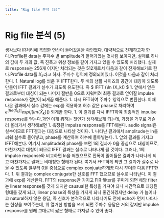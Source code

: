 ```yaml
---
title: "Rig file 분석 (5)"
---
```

# Rig file 분석 (5)

생각보다 IR처리에 복잡한 연산이 들어갔음을 확인했다. 대략적으로 전개하고자 한다.Profile된 data는 주파수 별 amplitude가 들어가있는 것처럼 보이지만, 실제로 하나의 값에 두 개의 값, 즉 진폭과 위상 정보를 같이 가지고 있을 수 있도록 처리했다. 실제로 response는 256개 이지만 처리되는 것은 512개로서 다음과 같이 전개해보기로 한다.Profile data를 $X_k$라고 하자. 주파수 영역에 정의되어있다. 이것을 다음과 같이 처리한다. 1. Natural log를 씌운 후 IFFT한다. 두 배의 샘플 사이즈의 공간에 대칭이 되도록 만들어 IFFT 결과가 실수가 되도록 유도한다. 즉 $ IFFT (\ln (X_k)) $ 1. 앞에서 얻은 결과로부터 대칭이 되는 나머지 절반을 0으로 지워버려 최종 결과로 얻어질 impulse response가 절반이 되게끔 해준다. 1. 다시 FFT하여 주파수 영역으로 변환한다. 이때 나온 결과에서 실수 값에는 exp를 적용하고 허수 값은 phase로 처리하여 $e^{[Re\{\hat{X}_k\}]} exp (j {[Im\{\hat{X}_k\}]})$ 되게끔 한다.  1. 이 결과를 다시 IFFT하여 최종적인 impulse response를 얻는다.과연 이게 뭐하는 짓인가 생각해보게 되는데, 과정을 거꾸로 거슬러 올라가서 생각해보면 1. 측정된 impulse response를 FFT해본다. audio signal은 실수이므로 FFT결과는 대칭으로 나타날 것이다.  1. 나타난 결과에서 amplitude는 ln를 씌워 실수로 몰아넣고, phase를 계산하여 허수에 몰아넣는다. 1. 앞의 결과를 가지고 IFFT해본다. 여기서 amplitude와 phase를 보면 1의 결과가 0을 중심으로 대칭이므로, 마찬가지로 대칭이 되므로 IFFT 결과는 실수로 나타나게 될 것이다. 그러나, 1의 impulse response와 비교하면 ln을 씌웠으므로 진폭이 줄어들은 결과가 나타나게 되고 마찬가지로 결과는 비대칭한 형태가 된다. 여기서 FFT하게 되면 그 결과가 실수로 나올 수 있도록 일부러 0을 중심으로 complex conjuate하게끔 다시 꾸며준 다음 FFT한다. 1. 위 결과는 complex conjugate한 신호를 FFT 했으므로 실수로 나타난다. 이 결과에 exp를 계산한다.  FFT의 response만 가지고 FIR filter를 꾸미게 되면 해당 filter는 linear response를 갖게 되지만 causual한 특성을 가져야 되니 시간적으로 대칭된 형태를 갖게 되고, linear phase의 특성을 가지게 되니 좋긴하겠지만 delay 가 늘어나고 natural하지 않은 응답, 즉 신호가 본격적으로 나타나기도 전에 echo가 먼저 나타나는 현상을 보여주는데, 위 열거한 방법을 쓰게 되면 주파수 응답은 거의 같지만 impulse response를 원래 그대로의 짧은 형태로 가져갈 수 있어 좋다. 

